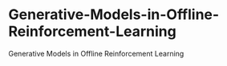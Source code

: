 # Generative-Models-in-Offline-Reinforcement-Learning
Generative Models in Offline Reinforcement Learning
